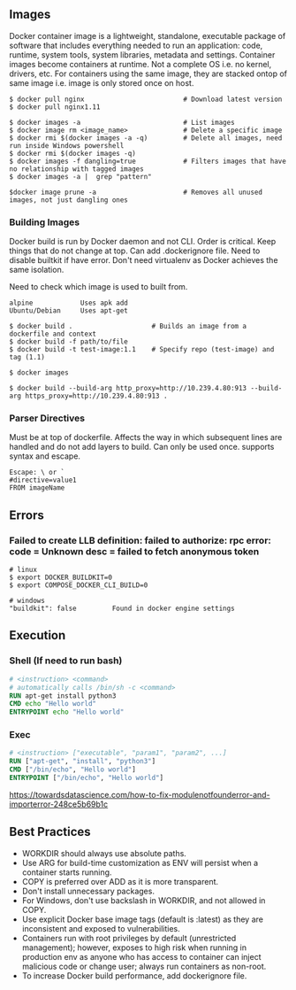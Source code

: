 ## Images

Docker container image is a lightweight, standalone, executable package of software that includes everything needed to run an application: code, runtime, system tools, system libraries, metadata and settings. Container images become containers at runtime. Not a complete OS i.e. no kernel, drivers, etc. For containers using the same image, they are stacked ontop of same image i.e. image is only stored once on host.

```console
$ docker pull nginx                         # Download latest version
$ docker pull nginx1.11

$ docker images -a                          # List images
$ docker image rm <image_name>              # Delete a specific image
$ docker rmi $(docker images -a -q)         # Delete all images, need run inside Windows powershell
$ docker rmi $(docker images -q)
$ docker images -f dangling=true            # Filters images that have no relationship with tagged images
$ docker images -a |  grep "pattern"

$docker image prune -a                      # Removes all unused images, not just dangling ones
```

### Building Images

Docker build is run by Docker daemon and not CLI. Order is critical. Keep things that do not change at top. Can add .dockerignore file. Need to disable builtkit if have error. Don't need virtualenv as Docker achieves the same isolation.

Need to check which image is used to built from.

```
alpine            Uses apk add
Ubuntu/Debian     Uses apt-get
```

```console
$ docker build .                    # Builds an image from a dockerfile and context
$ docker build -f path/to/file
$ docker build -t test-image:1.1    # Specify repo (test-image) and tag (1.1)

$ docker images

$ docker build --build-arg http_proxy=http://10.239.4.80:913 --build-arg https_proxy=http://10.239.4.80:913 .
```

### Parser Directives

Must be at top of dockerfile. Affects the way in which subsequent lines are handled and do not add layers to build. Can only be used once. supports syntax and escape.

```
Escape: \ or `
#directive=value1
FROM imageName
```

## Errors

### Failed to create LLB definition: failed to authorize: rpc error: code = Unknown desc = failed to fetch anonymous token

```
# linux
$ export DOCKER_BUILDKIT=0
$ export COMPOSE_DOCKER_CLI_BUILD=0

# windows
"buildkit": false         Found in docker engine settings
```

## Execution

### Shell (If need to run bash)

```dockerfile
# <instruction> <command>
# automatically calls /bin/sh -c <command>
RUN apt-get install python3
CMD echo "Hello world"
ENTRYPOINT echo "Hello world"
```

### Exec

```dockerfile
# <instruction> ["executable", "param1", "param2", ...]
RUN ["apt-get", "install", "python3"]
CMD ["/bin/echo", "Hello world"]
ENTRYPOINT ["/bin/echo", "Hello world"]
```

https://towardsdatascience.com/how-to-fix-modulenotfounderror-and-importerror-248ce5b69b1c

## Best Practices

- WORKDIR should always use absolute paths.
- Use ARG for build-time customization as ENV will persist when a container starts running.
- COPY is preferred over ADD as it is more transparent.
- Don't install unnecessary packages.
- For Windows, don't use backslash in WORKDIR, and not allowed in COPY.
- Use explicit Docker base image tags (default is :latest) as they are inconsistent and exposed to vulnerabilities.
- Containers run with root privileges by default (unrestricted management); however, exposes to high risk when running in production env as anyone who has access to container can inject malicious code or change user; always run containers as non-root.
- To increase Docker build performance, add dockerignore file.
